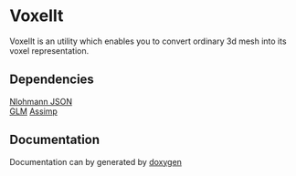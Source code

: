 # VoxelIt
VoxelIt is an utility which enables you to convert ordinary 3d mesh into its voxel representation.

## Dependencies
[Nlohmann JSON](https://github.com/nlohmann/json)  
[GLM](https://github.com/g-truc/glm)
[Assimp](https://github.com/assimp/assimp)

## Documentation
Documentation can by generated by [doxygen](http://www.doxygen.org/)
